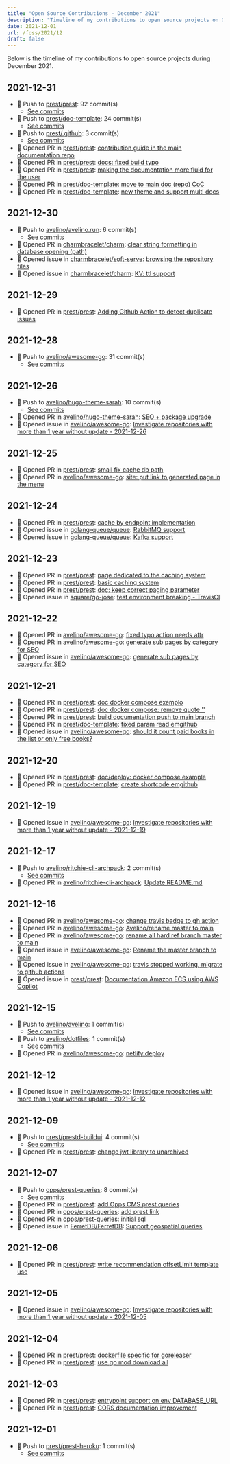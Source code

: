 ```yaml
---
title: "Open Source Contributions - December 2021"
description: "Timeline of my contributions to open source projects on GitHub during December 2021."
date: 2021-12-01
url: /foss/2021/12
draft: false
---
```


Below is the timeline of my contributions to open source projects during December 2021.

## 2021-12-31

- 🔨 Push to [prest/prest](https://github.com/prest/prest): 92 commit(s)
  - [See commits](https://github.com/prest/prest/commits?author=avelino&since=2021-12-31T00:00:00Z&until=2021-12-31T23:59:59Z)
- 🔨 Push to [prest/doc-template](https://github.com/prest/doc-template): 24 commit(s)
  - [See commits](https://github.com/prest/doc-template/commits?author=avelino&since=2021-12-31T00:00:00Z&until=2021-12-31T23:59:59Z)
- 🔨 Push to [prest/.github](https://github.com/prest/.github): 3 commit(s)
  - [See commits](https://github.com/prest/.github/commits?author=avelino&since=2021-12-31T00:00:00Z&until=2021-12-31T23:59:59Z)
- 🔀 Opened PR in [prest/prest](https://github.com/prest/prest): [contribution guide in the main documentation repo](https://github.com/prest/prest/pull/658)
- 🔀 Opened PR in [prest/prest](https://github.com/prest/prest): [docs: fixed build typo](https://github.com/prest/prest/pull/657)
- 🔀 Opened PR in [prest/prest](https://github.com/prest/prest): [making the documentation more fluid for the user](https://github.com/prest/prest/pull/656)
- 🔀 Opened PR in [prest/doc-template](https://github.com/prest/doc-template): [move to main doc (repo) CoC](https://github.com/prest/doc-template/pull/44)
- 🔀 Opened PR in [prest/doc-template](https://github.com/prest/doc-template): [new theme and support multi docs](https://github.com/prest/doc-template/pull/43)

## 2021-12-30

- 🔨 Push to [avelino/avelino.run](https://github.com/avelino/avelino.run): 6 commit(s)
  - [See commits](https://github.com/avelino/avelino.run/commits?author=avelino&since=2021-12-30T00:00:00Z&until=2021-12-30T23:59:59Z)
- 🔀 Opened PR in [charmbracelet/charm](https://github.com/charmbracelet/charm): [clear string formatting in database opening (path)](https://github.com/charmbracelet/charm/pull/53)
- 🐛 Opened issue in [charmbracelet/soft-serve](https://github.com/charmbracelet/soft-serve): [browsing the repository files](https://github.com/charmbracelet/soft-serve/issues/51)
- 🐛 Opened issue in [charmbracelet/charm](https://github.com/charmbracelet/charm): [KV: ttl support](https://github.com/charmbracelet/charm/issues/54)

## 2021-12-29

- 🔀 Opened PR in [prest/prest](https://github.com/prest/prest): [Adding Github Action to detect duplicate issues](https://github.com/prest/prest/pull/655)

## 2021-12-28

- 🔨 Push to [avelino/awesome-go](https://github.com/avelino/awesome-go): 31 commit(s)
  - [See commits](https://github.com/avelino/awesome-go/commits?author=avelino&since=2021-12-28T00:00:00Z&until=2021-12-28T23:59:59Z)

## 2021-12-26

- 🔨 Push to [avelino/hugo-theme-sarah](https://github.com/avelino/hugo-theme-sarah): 10 commit(s)
  - [See commits](https://github.com/avelino/hugo-theme-sarah/commits?author=avelino&since=2021-12-26T00:00:00Z&until=2021-12-26T23:59:59Z)
- 🔀 Opened PR in [avelino/hugo-theme-sarah](https://github.com/avelino/hugo-theme-sarah): [SEO + package upgrade](https://github.com/avelino/hugo-theme-sarah/pull/41)
- 🐛 Opened issue in [avelino/awesome-go](https://github.com/avelino/awesome-go): [Investigate repositories with more than 1 year without update - 2021-12-26](https://github.com/avelino/awesome-go/issues/3963)

## 2021-12-25

- 🔀 Opened PR in [prest/prest](https://github.com/prest/prest): [small fix cache db path](https://github.com/prest/prest/pull/653)
- 🔀 Opened PR in [avelino/awesome-go](https://github.com/avelino/awesome-go): [site: put link to generated page in the menu](https://github.com/avelino/awesome-go/pull/3962)

## 2021-12-24

- 🔀 Opened PR in [prest/prest](https://github.com/prest/prest): [cache by endpoint implementation](https://github.com/prest/prest/pull/652)
- 🐛 Opened issue in [golang-queue/queue](https://github.com/golang-queue/queue): [RabbitMQ support ](https://github.com/golang-queue/queue/issues/42)
- 🐛 Opened issue in [golang-queue/queue](https://github.com/golang-queue/queue): [Kafka support ](https://github.com/golang-queue/queue/issues/41)

## 2021-12-23

- 🔀 Opened PR in [prest/prest](https://github.com/prest/prest): [page dedicated to the caching system](https://github.com/prest/prest/pull/651)
- 🔀 Opened PR in [prest/prest](https://github.com/prest/prest): [basic caching system](https://github.com/prest/prest/pull/650)
- 🔀 Opened PR in [prest/prest](https://github.com/prest/prest): [doc: keep correct paging parameter](https://github.com/prest/prest/pull/649)
- 🐛 Opened issue in [square/go-jose](https://github.com/square/go-jose): [test environment breaking - TravisCI](https://github.com/square/go-jose/issues/365)

## 2021-12-22

- 🔀 Opened PR in [avelino/awesome-go](https://github.com/avelino/awesome-go): [fixed typo action needs attr](https://github.com/avelino/awesome-go/pull/3959)
- 🔀 Opened PR in [avelino/awesome-go](https://github.com/avelino/awesome-go): [generate sub pages by category for SEO](https://github.com/avelino/awesome-go/pull/3958)
- 🐛 Opened issue in [avelino/awesome-go](https://github.com/avelino/awesome-go): [generate sub pages by category for SEO](https://github.com/avelino/awesome-go/issues/3957)

## 2021-12-21

- 🔀 Opened PR in [prest/prest](https://github.com/prest/prest): [doc docker compose exemplo](https://github.com/prest/prest/pull/646)
- 🔀 Opened PR in [prest/prest](https://github.com/prest/prest): [doc docker compose: remove quote ''](https://github.com/prest/prest/pull/645)
- 🔀 Opened PR in [prest/prest](https://github.com/prest/prest): [build documentation push to main branch](https://github.com/prest/prest/pull/644)
- 🔀 Opened PR in [prest/doc-template](https://github.com/prest/doc-template): [fixed param read emgithub](https://github.com/prest/doc-template/pull/42)
- 🐛 Opened issue in [avelino/awesome-go](https://github.com/avelino/awesome-go): [should it count paid books in the list or only free books?](https://github.com/avelino/awesome-go/issues/3956)

## 2021-12-20

- 🔀 Opened PR in [prest/prest](https://github.com/prest/prest): [doc/deploy: docker compose example](https://github.com/prest/prest/pull/643)
- 🔀 Opened PR in [prest/doc-template](https://github.com/prest/doc-template): [create shortcode emgithub](https://github.com/prest/doc-template/pull/41)

## 2021-12-19

- 🐛 Opened issue in [avelino/awesome-go](https://github.com/avelino/awesome-go): [Investigate repositories with more than 1 year without update - 2021-12-19](https://github.com/avelino/awesome-go/issues/3951)

## 2021-12-17

- 🔨 Push to [avelino/ritchie-cli-archpack](https://github.com/avelino/ritchie-cli-archpack): 2 commit(s)
  - [See commits](https://github.com/avelino/ritchie-cli-archpack/commits?author=avelino&since=2021-12-17T00:00:00Z&until=2021-12-17T23:59:59Z)
- 🔀 Opened PR in [avelino/ritchie-cli-archpack](https://github.com/avelino/ritchie-cli-archpack): [Update README.md](https://github.com/avelino/ritchie-cli-archpack/pull/1)

## 2021-12-16

- 🔀 Opened PR in [avelino/awesome-go](https://github.com/avelino/awesome-go): [change travis badge to gh action](https://github.com/avelino/awesome-go/pull/3947)
- 🔀 Opened PR in [avelino/awesome-go](https://github.com/avelino/awesome-go): [Avelino/rename master to main](https://github.com/avelino/awesome-go/pull/3946)
- 🔀 Opened PR in [avelino/awesome-go](https://github.com/avelino/awesome-go): [rename all hard ref branch master to main](https://github.com/avelino/awesome-go/pull/3945)
- 🐛 Opened issue in [avelino/awesome-go](https://github.com/avelino/awesome-go): [Rename the master branch to main](https://github.com/avelino/awesome-go/issues/3944)
- 🐛 Opened issue in [avelino/awesome-go](https://github.com/avelino/awesome-go): [travis stopped working, migrate to github actions](https://github.com/avelino/awesome-go/issues/3943)
- 🐛 Opened issue in [prest/prest](https://github.com/prest/prest): [Documentation Amazon ECS using AWS Copilot](https://github.com/prest/prest/issues/640)

## 2021-12-15

- 🔨 Push to [avelino/avelino](https://github.com/avelino/avelino): 1 commit(s)
  - [See commits](https://github.com/avelino/avelino/commits?author=avelino&since=2021-12-15T00:00:00Z&until=2021-12-15T23:59:59Z)
- 🔨 Push to [avelino/dotfiles](https://github.com/avelino/dotfiles): 1 commit(s)
  - [See commits](https://github.com/avelino/dotfiles/commits?author=avelino&since=2021-12-15T00:00:00Z&until=2021-12-15T23:59:59Z)
- 🔀 Opened PR in [avelino/awesome-go](https://github.com/avelino/awesome-go): [netlify deploy](https://github.com/avelino/awesome-go/pull/3940)

## 2021-12-12

- 🐛 Opened issue in [avelino/awesome-go](https://github.com/avelino/awesome-go): [Investigate repositories with more than 1 year without update - 2021-12-12](https://github.com/avelino/awesome-go/issues/3934)

## 2021-12-09

- 🔨 Push to [prest/prestd-buildui](https://github.com/prest/prestd-buildui): 4 commit(s)
  - [See commits](https://github.com/prest/prestd-buildui/commits?author=avelino&since=2021-12-09T00:00:00Z&until=2021-12-09T23:59:59Z)
- 🔀 Opened PR in [prest/prest](https://github.com/prest/prest): [change jwt library to unarchived](https://github.com/prest/prest/pull/636)

## 2021-12-07

- 🔨 Push to [opps/prest-queries](https://github.com/opps/prest-queries): 8 commit(s)
  - [See commits](https://github.com/opps/prest-queries/commits?author=avelino&since=2021-12-07T00:00:00Z&until=2021-12-07T23:59:59Z)
- 🔀 Opened PR in [prest/prest](https://github.com/prest/prest): [add Opps CMS prest queries](https://github.com/prest/prest/pull/634)
- 🔀 Opened PR in [opps/prest-queries](https://github.com/opps/prest-queries): [add prest link](https://github.com/opps/prest-queries/pull/2)
- 🔀 Opened PR in [opps/prest-queries](https://github.com/opps/prest-queries): [initial sql](https://github.com/opps/prest-queries/pull/1)
- 🐛 Opened issue in [FerretDB/FerretDB](https://github.com/FerretDB/FerretDB): [Support geospatial queries](https://github.com/FerretDB/FerretDB/issues/128)

## 2021-12-06

- 🔀 Opened PR in [prest/prest](https://github.com/prest/prest): [write recommendation offsetLimit template use](https://github.com/prest/prest/pull/633)

## 2021-12-05

- 🐛 Opened issue in [avelino/awesome-go](https://github.com/avelino/awesome-go): [Investigate repositories with more than 1 year without update - 2021-12-05](https://github.com/avelino/awesome-go/issues/3929)

## 2021-12-04

- 🔀 Opened PR in [prest/prest](https://github.com/prest/prest): [dockerfile specific for goreleaser](https://github.com/prest/prest/pull/631)
- 🔀 Opened PR in [prest/prest](https://github.com/prest/prest): [use go mod download all](https://github.com/prest/prest/pull/630)

## 2021-12-03

- 🔀 Opened PR in [prest/prest](https://github.com/prest/prest): [entrypoint support on env DATABASE_URL](https://github.com/prest/prest/pull/629)
- 🔀 Opened PR in [prest/prest](https://github.com/prest/prest): [CORS documentation improvement](https://github.com/prest/prest/pull/628)

## 2021-12-01

- 🔨 Push to [prest/prest-heroku](https://github.com/prest/prest-heroku): 1 commit(s)
  - [See commits](https://github.com/prest/prest-heroku/commits?author=avelino&since=2021-12-01T00:00:00Z&until=2021-12-01T23:59:59Z)

